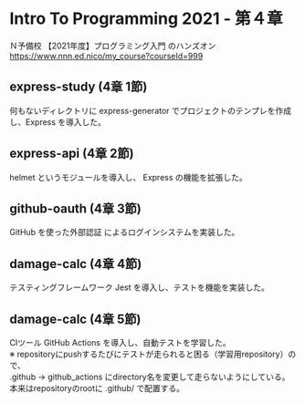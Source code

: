 # Intro To Programming 2021 - 第４章

Ｎ予備校 【2021年度】プログラミング入門 のハンズオン  
https://www.nnn.ed.nico/my_course?courseId=999  


## express-study (4章 1節)

何もないディレクトリに express-generator でプロジェクトのテンプレを作成し、Express を導入した。  


## express-api (4章 2節)

helmet というモジュールを導入し、 Express の機能を拡張した。  


## github-oauth (4章 3節)

GitHub を使った外部認証 によるログインシステムを実装した。  


## damage-calc (4章 4節)

テスティングフレームワーク Jest を導入し、テストを機能を実装した。  


## damage-calc (4章 5節)

CIツール GitHub Actions を導入し、自動テストを学習した。  
※ repositoryにpushするたびにテストが走られると困る（学習用repository）ので、  
   .github → github_actions にdirectory名を変更して走らないようにしている。  
   本来はrepositoryのrootに .github/ で配置する。  


